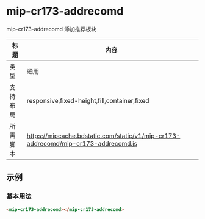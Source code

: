 # mip-cr173-addrecomd

mip-cr173-addrecomd 添加推荐板块

标题|内容
----|----
类型|通用
支持布局|responsive,fixed-height,fill,container,fixed
所需脚本|https://mipcache.bdstatic.com/static/v1/mip-cr173-addrecomd/mip-cr173-addrecomd.js


## 示例

### 基本用法
```html
<mip-cr173-addrecomd></mip-cr173-addrecomd>
```




